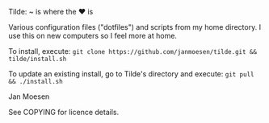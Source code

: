 Tilde: ~ is where the ♥ is

Various configuration files ("dotfiles") and scripts from my home directory. I
use this on new computers so I feel more at home.

To install, execute:
    `git clone https://github.com/janmoesen/tilde.git && tilde/install.sh`

To update an existing install, go to Tilde's directory and execute:
    `git pull && ./install.sh`

Jan Moesen

See COPYING for licence details.
